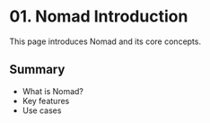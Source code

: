 # 01. Nomad Introduction

This page introduces Nomad and its core concepts.

## Summary

- What is Nomad?
- Key features
- Use cases
